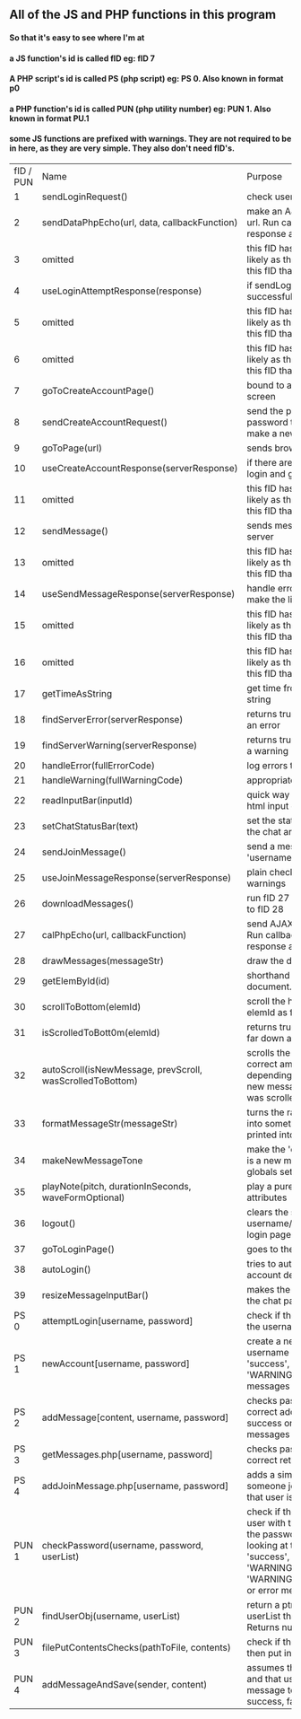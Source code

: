 ## All of the JS and PHP functions in this program

#### So that it's easy to see where I'm at

#### a JS function's id is called fID eg: fID 7

#### A PHP script's id is called PS (php script) eg: PS 0. Also known in format p0

#### a PHP function's id is called PUN (php utility number) eg: PUN 1. Also known in format PU.1

#### some JS functions are prefixed with warnings. They are not required to be in here, as they are very simple. They also don't need fID's.

<html>
<!-- use html to make a table -->
<table>
    <b>
    <tr>
    <td> fID / PUN </td><td> Name </td><td> Purpose </td><td> AKA </td><td> status </td>
    <tr>
    </b>
<!-- empty line -->
    <tr>
    <td> 1 </td><td> sendLoginRequest() </td><td> check username and password </td><td> try log in, loginAttempt </td> <td> written </td>
    <tr>
<!-- empty line -->
    <tr>
    <td> 2 </td><td> sendDataPhpEcho(url, data, callbackFunction) </td><td> make an AJAX POST request to url. Run callbackFunction with response as parameter </td><td></td><td> written </td>
    <tr>
<!-- empty line -->
    <tr>
    <td> 3 </td><td> omitted </td><td> this fID has not been used, most likely as there was a function with this fID that got removed</td> <td></td> <td></td>
    <tr>
<!-- empty line -->
    <tr>
    <td> 4 </td><td> useLoginAttemptResponse(response) </td><td> if sendLoginRequest() was successful, redirect to chat page </td><td> login response handler </td><td> written </td>
    <tr>
<!-- empty line -->
    <tr>
    <td> 5 </td><td> omitted </td><td> this fID has not been used, most likely as there was a function with this fID that got removed</td> <td></td> <td></td>
    <tr>
<!-- empty line -->
    <tr>
    <td> 6 </td><td> omitted </td><td> this fID has not been used, most likely as there was a function with this fID that got removed</td> <td></td> <td></td>
    <tr>
<!-- empty line -->
    <tr>
    <td> 7 </td><td> goToCreateAccountPage() </td><td> bound to a button on the login screen </td><td> new acct btn click </td> <td> written </td>
    <tr>
<!-- empty line -->
    <tr>
    <td> 8 </td><td> sendCreateAccountRequest() </td><td> send the person's username and password to server to try and make a new account </td> <td> create new acct button click </td> <td> written </td>
    <tr>
<!-- empty line -->
    <tr>
    <td> 9 </td><td> goToPage(url) </td><td> sends browser to url </td><td> redir, redirect </td><td> written </td>
    <tr>
<!-- empty line -->
    <tr>
    <td> 10 </td><td> useCreateAccountResponse(serverResponse) </td><td> if there are no errors/warnings, login and go to chat page </td> <td> handle new accnt response </td> <td> written </td>
    <tr>
<!-- empty line -->
    <tr>
    <td> 11 </td><td> omitted </td><td> this fID has not been used, most likely as there was a function with this fID that got removed</td> <td></td> <td></td>
    <tr>
<!-- empty line -->
    <tr>
    <td> 12 </td><td> sendMessage() </td><td> sends message and login data to server </td> <td></td> <td> written </td>
    <tr>
<!-- empty line -->
    <tr>
    <td> 13 </td><td> omitted </td><td> this fID has not been used, most likely as there was a function with this fID that got removed</td> <td></td> <td></td>
    <tr>
<!-- empty line -->
    <tr>
    <td> 14 </td><td> useSendMessageResponse(serverResponse) </td><td> handle errors, warnings, and make the little text say 'sent' </td> <td> handle message send response </td> <td> written </td>
    <tr>
<!-- empty line -->
    <tr>
    <td> 15 </td><td> omitted </td><td> this fID has not been used, most likely as there was a function with this fID that got removed</td> <td></td> <td></td>
    <tr>
<!-- empty line -->
    <tr>
    <td> 16 </td><td> omitted </td><td> this fID has not been used, most likely as there was a function with this fID that got removed</td> <td></td> <td></td>
    <tr>
<!-- empty line -->
    <tr>
    <td> 17 </td><td> getTimeAsString </td><td> get time from year to second in a string </td> <td></td> <td> written </td>
    <tr>
<!-- empty line -->
    <tr>
    <td> 18 </td><td> findServerError(serverResponse) </td><td> returns true if the server echoed an error </td><td> </td><td> written </td>
    <tr>
<!-- empty line -->
    <tr>
    <td> 19 </td><td> findServerWarning(serverResponse) </td><td> returns true if the server echoed a warning </td><td> </td><td> written </td>
    <tr>
<!-- empty line -->
    <tr>
    <td> 20 </td><td> handleError(fullErrorCode) </td><td> log errors to all logs </td><td> </td><td> written </td>
    <tr>
<!-- empty line -->
    <tr>
    <td> 21 </td><td> handleWarning(fullWarningCode) </td><td> appropriately alert warning </td><td> </td><td> written </td>
    <tr>
<!-- empty line -->
    <tr>
    <td> 22 </td><td> readInputBar(inputId) </td><td> quick way to read the value of html input elem </td><td> </td><td> written </td>
    <tr>
<!-- empty line -->
    <tr>
    <td> 23 </td><td> setChatStatusBar(text) </td><td> set the status bar at the bottom of the chat area to text </td><td> </td><td> written </td>
    <tr>
<!-- empty line -->
    <tr>
    <td> 24 </td><td> sendJoinMessage() </td><td> send a message saying 'username has joined the chat' </td><td> </td><td> written </td>
    <tr>
<!-- empty line -->
    <tr>
    <td> 25 </td><td> useJoinMessageResponse(serverResponse) </td><td> plain check for errors and warnings </td><td> handleJoinMsgResponse </td><td> written </td>
    <tr>
<!-- empty line -->
    <tr>
    <td> 26 </td><td> downloadMessages() </td><td> run fID 27 and send the response to fID 28 </td><td> </td><td> written </td>
    <tr>
<!-- empty line -->
    <tr>
    <td> 27 </td><td> calPhpEcho(url, callbackFunction) </td><td> send AJAX POST request to url. Run callbackFunction with response as paramater </td><td></td><td> written </td>
    <tr>
<!-- empty line -->
    <tr>
    <td> 28 </td><td> drawMessages(messageStr) </td><td> draw the downloaded messages </td><td> </td><td> written </td>
    <tr>
<!-- empty line -->
    <tr>
    <td> 29 </td><td> getElemById(id) </td><td> shorthand for document.getElementById() </td><td> </td><td> written </td>
    <tr>
<!-- empty line -->
    <tr>
    <td> 30 </td><td> scrollToBottom(elemId) </td><td> scroll the html element with id elemId as far down as it can go </td><td> </td><td> written </td>
    <tr>
<!-- empty line -->
    <tr>
    <td> 31 </td><td> isScrolledToBott0m(elemId) </td><td> returns true if elem is scrolled as far down as possible, else false </td><td> </td><td> written </td>
    <tr>
<!-- empty line -->
    <tr>
    <td> 32 </td><td> autoScroll(isNewMessage, prevScroll, wasScrolledToBottom) </td><td> scrolls the display div to the correct amount up or down depending on whether there is a new message and where the user was scrolled to before </td><td> </td><td> written </td>
    <tr>
<!-- empty line -->
    <tr>
    <td> 33 </td><td> formatMessageStr(messageStr) </td><td> turns the raw server response into something that can be printed into the display div </td><td> </td><td> written </td>
    <tr>
<!-- empty line -->
    <tr>
    <td> 34 </td><td> makeNewMessageTone </td><td> make the 'ding' noise when there is a new message. uses the pitch globals set at top </td><td> </td><td> written </td>
    <tr>
<!-- empty line -->
    <tr>
    <td> 35 </td><td> playNote(pitch, durationInSeconds, waveFormOptional) </td><td> play a pure note with those attributes </td><td> </td><td> written </td>
    <tr>
<!-- empty line -->
    <tr>
    <td> 36 </td><td> logout() </td><td> clears the sessionStorage username/pw and redirects to login page </td><td> </td><td> written </td>
    <tr>
<!-- empty line -->
    <tr>
    <td> 37 </td><td> goToLoginPage() </td><td> goes to the login page </td><td> </td><td> written </td>
    <tr>
<!-- empty line -->
    <tr>
    <td> 38 </td><td> autoLogin() </td><td> tries to automatically log in if the account details are saved </td><td> </td><td> written </td>
    <tr>
<!-- empty line -->
    <tr>
    <td> 39 </td><td> resizeMessageInputBar() </td><td> makes the message input bar on the chat page a pleasing size </td><td> </td><td> written </td>
    <tr>
<!-- empty line -->
    <tr>
    <td> PS 0 </td><td> attemptLogin[username, password] </td><td> check if the password matches the username </td><td> </td><td> written </td>
    <tr>
<!-- empty line -->
    <tr>
    <td> PS 1 </td><td> newAccount[username, password] </td><td> create a new account if username is unique. Returns 'success', 'WARNINGpwDuplicated', or error messages </td><td> </td><td> written </td>
    <tr>
<!-- empty line -->
    <tr>
    <td> PS 2 </td><td> addMessage[content, username, password] </td><td> checks password, then if it is correct add a message. Returns success or warning or error messages </td><td> </td><td> written </td>
    <tr>
<!-- empty line -->
    <tr>
    <td> PS 3 </td><td> getMessages.php[username, password] </td><td> checks password, then if it is correct return the messages </td><td> </td><td> written </td>
    <tr>
<!-- empty line -->
    <tr>
    <td> PS 4 </td><td> addJoinMessage.php[username, password] </td><td> adds a simple message when someone joins the chat but only if that user is verified. </td><td> </td><td> written </td>
    <tr>
<!-- empty line -->
    <tr>
    <td> PUN 1 </td><td> checkPassword(username, password, userList) </td><td> check if the password for the user with the name <i>username</i> has the password <i>password</i> by looking at the userList. Returns 'success', 'WARNINGpwIncorrect', 'WARNINGnonExistingUsername', or error messages </td><td> getUser, login attempt </td><td> written </td>
    <tr>
<!-- empty line -->
    <tr>
    <td> PUN 2 </td><td> findUserObj(username, userList) </td><td> return a ptr to the user obj in userList that matches username. Returns null if not found </td><td> </td><td> written </td>
    <tr>
<!-- empty line -->
    <tr>
    <td> PUN 3 </td><td> filePutContentsChecks(pathToFile, contents) </td><td> check if the contents are not null then put in file </td><td> </td><td> written </td>
    <tr>
<!-- empty line -->
    <tr>
    <td> PUN 4 </td><td> addMessageAndSave(sender, content) </td><td> assumes that file opened alright and that user verified. Adds message to the file, return true if success, false if failed </td><td> </td><td> written </td>
    <tr>
</html>